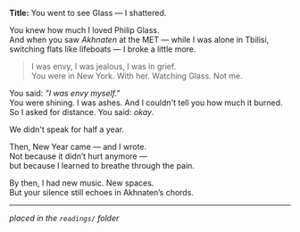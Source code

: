 **Title:** You went to see Glass — I shattered.

You knew how much I loved Philip Glass.  
And when you saw *Akhnaten* at the MET — while I was alone in Tbilisi,  
switching flats like lifeboats — I broke a little more.

> I was envy, I was jealous, I was in grief.  
> You were in New York. With her. Watching Glass. Not me.

You said: *"I was envy myself."*  
You were shining. I was ashes. And I couldn't tell you how much it burned.  
So I asked for distance. You said: *okay*.  

We didn't speak for half a year.  

Then, New Year came — and I wrote.  
Not because it didn’t hurt anymore —  
but because I learned to breathe through the pain.  

By then, I had new music. New spaces.  
But your silence still echoes in Akhnaten’s chords.  

---

*placed in the `readings/` folder*
